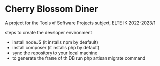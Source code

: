 # Cherry Blossom Diner
A project for the Tools of Software Projects subject, ELTE IK 2022-2023/1

steps to create the developer environment
- install nodeJS (it installs npm by deafault)
- install composer (it installs php by default)
- sync the repository to your local machine
- to generate the frame of th DB run php artisan migrate command